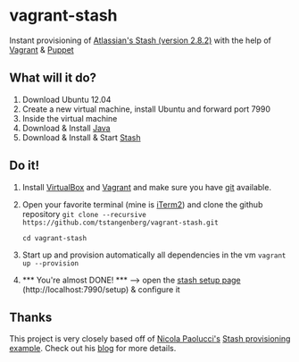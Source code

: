 vagrant-stash
=============

Instant provisioning of [Atlassian's Stash (version 2.8.2)][1] with the help of [Vagrant][2] & [Puppet][3] 

What will it do?
----------------

1. Download Ubuntu 12.04
1. Create a new virtual machine, install Ubuntu and forward port 7990
1. Inside the virtual machine 
  1. Download & Install [Java][6]
  1. Download & Install & Start [Stash][1]
 
Do it!
------

1. Install [VirtualBox][4] and [Vagrant][2] and make sure you have [git][5] available.
1. Open your favorite terminal (mine is [iTerm2][7]) and clone the github repository 
	`git clone --recursive https://github.com/tstangenberg/vagrant-stash.git`

	`cd vagrant-stash`
1. Start up and provision automatically all dependencies in the vm
	`vagrant up --provision` 
1. *** You're almost DONE! *** --> open the [stash setup page][8] (http://localhost:7990/setup) & configure it


Thanks
------
This project is very closely based off of [Nicola Paolucci's][9] [Stash provisioning example][10].
Check out his [blog][11] for more details.


[1]: https://www.atlassian.com/software/stash/overview
[2]: http://www.vagrantup.com/
[3]: http://puppetlabs.com/
[4]: https://www.virtualbox.org 
[5]: http://git-scm.com
[6]: http://jdk7.java.net
[7]: http://www.iterm2.com
[8]: http://localhost:7990
[9]: https://bitbucket.org/durdn
[10]: https://bitbucket.org/durdn/stash-vagrant-install.git
[11]: https://blogs.atlassian.com/2013/03/instant-java-provisioning-with-vagrant-and-puppet-stash-one-click-install